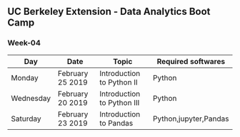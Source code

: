 ## UC Berkeley Extension - Data Analytics Boot Camp ##

### Week-04 ###

| Day       | Date             | Topic                          | Required softwares   |
|-----------|------------------|--------------------------------|----------------------|
| Monday    | February 25 2019 | Introduction to Python II      | Python               |
| Wednesday | February 20 2019 | Introduction to Python III     | Python               |
| Saturday  | February 23 2019 | Introduction to Pandas         | Python,jupyter,Pandas|